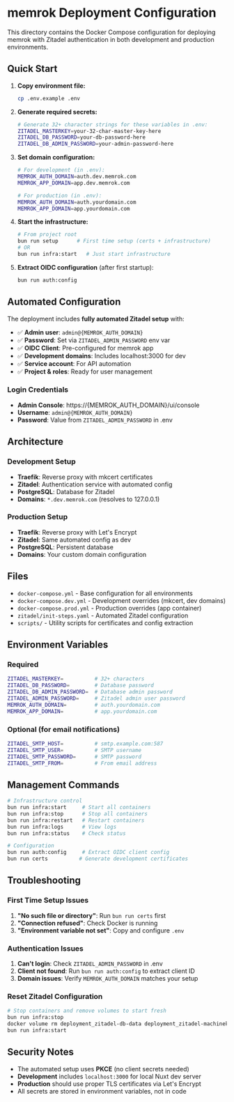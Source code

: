 # memrok Deployment Configuration

This directory contains the Docker Compose configuration for deploying memrok with Zitadel authentication in both development and production environments.

## Quick Start

1. **Copy environment file:**
   ```bash
   cp .env.example .env
   ```

2. **Generate required secrets:**
   ```bash
   # Generate 32+ character strings for these variables in .env:
   ZITADEL_MASTERKEY=your-32-char-master-key-here
   ZITADEL_DB_PASSWORD=your-db-password-here  
   ZITADEL_DB_ADMIN_PASSWORD=your-admin-password-here
   ```

3. **Set domain configuration:**
   ```bash
   # For development (in .env):
   MEMROK_AUTH_DOMAIN=auth.dev.memrok.com
   MEMROK_APP_DOMAIN=app.dev.memrok.com
   
   # For production (in .env):
   MEMROK_AUTH_DOMAIN=auth.yourdomain.com
   MEMROK_APP_DOMAIN=app.yourdomain.com
   ```

4. **Start the infrastructure:**
   ```bash
   # From project root
   bun run setup      # First time setup (certs + infrastructure)
   # OR
   bun run infra:start   # Just start infrastructure
   ```

5. **Extract OIDC configuration** (after first startup):
   ```bash
   bun run auth:config
   ```

## Automated Configuration

The deployment includes **fully automated Zitadel setup** with:

- ✅ **Admin user**: `admin@{MEMROK_AUTH_DOMAIN}` 
- ✅ **Password**: Set via `ZITADEL_ADMIN_PASSWORD` env var
- ✅ **OIDC Client**: Pre-configured for memrok app
- ✅ **Development domains**: Includes localhost:3000 for dev
- ✅ **Service account**: For API automation
- ✅ **Project & roles**: Ready for user management

### Login Credentials

- **Admin Console**: https://{MEMROK_AUTH_DOMAIN}/ui/console
- **Username**: `admin@{MEMROK_AUTH_DOMAIN}`
- **Password**: Value from `ZITADEL_ADMIN_PASSWORD` in .env

## Architecture

### Development Setup
- **Traefik**: Reverse proxy with mkcert certificates
- **Zitadel**: Authentication service with automated config
- **PostgreSQL**: Database for Zitadel
- **Domains**: `*.dev.memrok.com` (resolves to 127.0.0.1)

### Production Setup  
- **Traefik**: Reverse proxy with Let's Encrypt
- **Zitadel**: Same automated config as dev
- **PostgreSQL**: Persistent database
- **Domains**: Your custom domain configuration

## Files

- `docker-compose.yml` - Base configuration for all environments
- `docker-compose.dev.yml` - Development overrides (mkcert, dev domains)
- `docker-compose.prod.yml` - Production overrides (app container)
- `zitadel/init-steps.yaml` - Automated Zitadel configuration
- `scripts/` - Utility scripts for certificates and config extraction

## Environment Variables

### Required
```bash
ZITADEL_MASTERKEY=          # 32+ characters
ZITADEL_DB_PASSWORD=        # Database password  
ZITADEL_DB_ADMIN_PASSWORD=  # Database admin password
ZITADEL_ADMIN_PASSWORD=     # Zitadel admin user password
MEMROK_AUTH_DOMAIN=         # auth.yourdomain.com
MEMROK_APP_DOMAIN=          # app.yourdomain.com
```

### Optional (for email notifications)
```bash
ZITADEL_SMTP_HOST=          # smtp.example.com:587
ZITADEL_SMTP_USER=          # SMTP username
ZITADEL_SMTP_PASSWORD=      # SMTP password
ZITADEL_SMTP_FROM=          # From email address
```

## Management Commands

```bash
# Infrastructure control
bun run infra:start     # Start all containers
bun run infra:stop      # Stop all containers  
bun run infra:restart   # Restart containers
bun run infra:logs      # View logs
bun run infra:status    # Check status

# Configuration
bun run auth:config     # Extract OIDC client config
bun run certs          # Generate development certificates
```

## Troubleshooting

### First Time Setup Issues
1. **"No such file or directory"**: Run `bun run certs` first
2. **"Connection refused"**: Check Docker is running
3. **"Environment variable not set"**: Copy and configure `.env`

### Authentication Issues  
1. **Can't login**: Check `ZITADEL_ADMIN_PASSWORD` in .env
2. **Client not found**: Run `bun run auth:config` to extract client ID
3. **Domain issues**: Verify `MEMROK_AUTH_DOMAIN` matches your setup

### Reset Zitadel Configuration
```bash
# Stop containers and remove volumes to start fresh
bun run infra:stop
docker volume rm deployment_zitadel-db-data deployment_zitadel-machinekey deployment_zitadel-pat
bun run infra:start
```

## Security Notes

- The automated setup uses **PKCE** (no client secrets needed)
- **Development** includes `localhost:3000` for local Nuxt dev server
- **Production** should use proper TLS certificates via Let's Encrypt
- All secrets are stored in environment variables, not in code